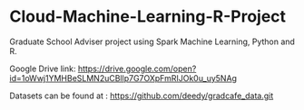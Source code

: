 # Cloud-Machine-Learning-R-Project
Graduate School Adviser project using Spark Machine Learning, Python and R.

Google Drive link: https://drive.google.com/open?id=1oWwj1YMHBeSLMN2uCBllp7G7OXpFmRIJOk0u_uy5NAg

Datasets can be found at : https://github.com/deedy/gradcafe_data.git
